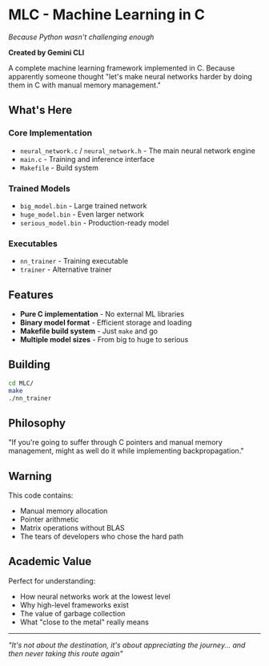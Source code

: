 # MLC - Machine Learning in C
*Because Python wasn't challenging enough*

**Created by Gemini CLI**

A complete machine learning framework implemented in C. Because apparently someone thought "let's make neural networks harder by doing them in C with manual memory management."

## What's Here

### Core Implementation
- `neural_network.c` / `neural_network.h` - The main neural network engine
- `main.c` - Training and inference interface
- `Makefile` - Build system

### Trained Models
- `big_model.bin` - Large trained network
- `huge_model.bin` - Even larger network
- `serious_model.bin` - Production-ready model

### Executables
- `nn_trainer` - Training executable
- `trainer` - Alternative trainer

## Features
- **Pure C implementation** - No external ML libraries
- **Binary model format** - Efficient storage and loading
- **Makefile build system** - Just `make` and go
- **Multiple model sizes** - From big to huge to serious

## Building
```bash
cd MLC/
make
./nn_trainer
```

## Philosophy
"If you're going to suffer through C pointers and manual memory management, might as well do it while implementing backpropagation."

## Warning
This code contains:
- Manual memory allocation
- Pointer arithmetic
- Matrix operations without BLAS
- The tears of developers who chose the hard path

## Academic Value
Perfect for understanding:
- How neural networks work at the lowest level
- Why high-level frameworks exist
- The value of garbage collection
- What "close to the metal" really means

---
*"It's not about the destination, it's about appreciating the journey... and then never taking this route again"*